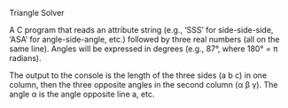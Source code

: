 Triangle Solver

A C program that reads an attribute string (e.g., ‘SSS’ for side-side-side, ‘ASA’ for angle-side-angle, etc.) followed by three real numbers (all on the same line).  Angles will be expressed in degrees (e.g., 87°, where 180° = π radians).

The output to the console is the length of the three sides (a b c)  in one column, then the three opposite angles in the second column (α β γ).  The angle α is the angle opposite line a, etc.  
